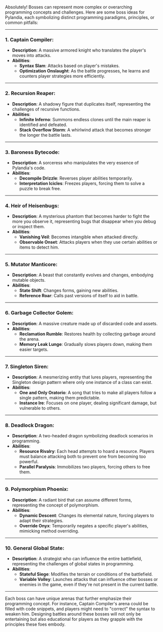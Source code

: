 Absolutely! Bosses can represent more complex or overarching programming concepts and challenges. Here are some boss ideas for Pylandia, each symbolizing distinct programming paradigms, principles, or common pitfalls:

---

### **1. Captain Compiler**:
- **Description**: A massive armored knight who translates the player's moves into attacks.
- **Abilities**:
  - **Syntax Slam**: Attacks based on player's mistakes.
  - **Optimization Onslaught**: As the battle progresses, he learns and counters player strategies more efficiently.
  
---

### **2. Recursion Reaper**:
- **Description**: A shadowy figure that duplicates itself, representing the challenges of recursive functions.
- **Abilities**:
  - **Infinite Inferno**: Summons endless clones until the main reaper is identified and defeated.
  - **Stack Overflow Storm**: A whirlwind attack that becomes stronger the longer the battle lasts.

---

### **3. Baroness Bytecode**:
- **Description**: A sorceress who manipulates the very essence of Pylandia's code.
- **Abilities**:
  - **Decompile Drizzle**: Reverses player abilities temporarily.
  - **Interpretation Icicles**: Freezes players, forcing them to solve a puzzle to break free.

---

### **4. Heir of Heisenbugs**:
- **Description**: A mysterious phantom that becomes harder to fight the more you observe it, representing bugs that disappear when you debug or inspect them.
- **Abilities**:
  - **Vanishing Veil**: Becomes intangible when attacked directly.
  - **Observable Onset**: Attacks players when they use certain abilities or items to detect him.

---

### **5. Mutator Manticore**:
- **Description**: A beast that constantly evolves and changes, embodying mutable objects.
- **Abilities**:
  - **State Shift**: Changes forms, gaining new abilities.
  - **Reference Roar**: Calls past versions of itself to aid in battle.

---

### **6. Garbage Collector Golem**:
- **Description**: A massive creature made up of discarded code and assets.
- **Abilities**:
  - **Reclamation Rumble**: Restores health by collecting garbage around the arena.
  - **Memory Leak Lunge**: Gradually slows players down, making them easier targets.

---

### **7. Singleton Siren**:
- **Description**: A mesmerizing entity that lures players, representing the Singleton design pattern where only one instance of a class can exist.
- **Abilities**:
  - **One and Only Oratorio**: A song that tries to make all players follow a single pattern, making them predictable.
  - **Instance Ire**: Focuses on one player, dealing significant damage, but vulnerable to others.

---

### **8. Deadlock Dragon**:
- **Description**: A two-headed dragon symbolizing deadlock scenarios in programming.
- **Abilities**:
  - **Resource Rivalry**: Each head attempts to hoard a resource. Players must balance attacking both to prevent one from becoming too powerful.
  - **Parallel Paralysis**: Immobilizes two players, forcing others to free them.

---

### **9. Polymorphism Phoenix**:
- **Description**: A radiant bird that can assume different forms, representing the concept of polymorphism.
- **Abilities**:
  - **Dynamic Descent**: Changes its elemental nature, forcing players to adapt their strategies.
  - **Override Onyx**: Temporarily negates a specific player's abilities, mimicking method overriding.

---

### **10. General Global State**:
- **Description**: A strategist who can influence the entire battlefield, representing the challenges of global states in programming.
- **Abilities**:
  - **Stateful Siege**: Modifies the terrain or conditions of the battlefield.
  - **Variable Volley**: Launches attacks that can influence other bosses or enemies in the game, even if they're not present in the current battle.

---

Each boss can have unique arenas that further emphasize their programming concept. For instance, Captain Compiler's arena could be filled with code snippets, and players might need to "correct" the syntax to weaken him. Designing battles around these bosses will not only be entertaining but also educational for players as they grapple with the principles these foes embody.